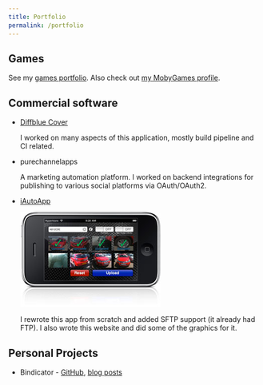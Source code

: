 ```yaml
---
title: Portfolio
permalink: /portfolio
---
```


## Games

See my [games portfolio](/portfolio/games). Also check out [my MobyGames profile](https://www.mobygames.com/person/503031/james-hannett/).

## Commercial software

* [Diffblue Cover](https://www.diffblue.com/diffblue-cover/)

  I worked on many aspects of this application, mostly build pipeline and CI related.

* purechannelapps

  A marketing automation platform. I worked on backend integrations for publishing to various social platforms via OAuth/OAuth2.

* [iAutoApp](http://www.iautoapp.com)

  ![Screenshot of an iOS app for uploading images of cars](/assets/images/portfolio_iautoapp.jpg)

  I rewrote this app from scratch and added SFTP support (it already had FTP). I also wrote this website and did some of the graphics for it.

## Personal Projects

* Bindicator - [GitHub](https://github.com/JimmehAH/bindicator), [blog posts](/portfolio/bindicator)

